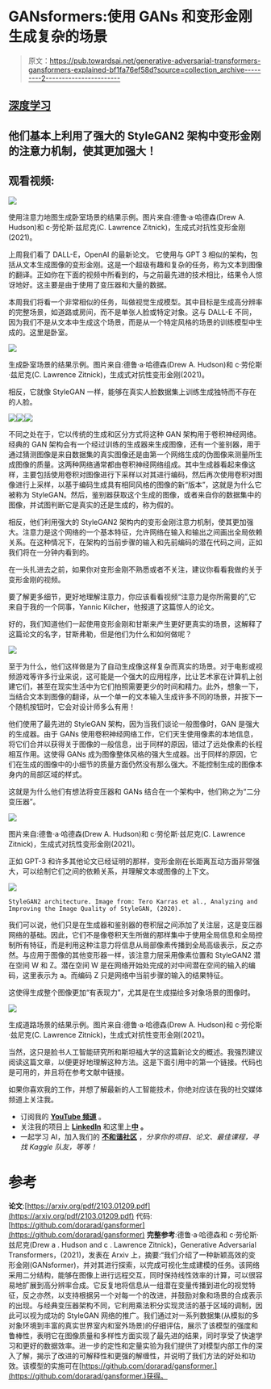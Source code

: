 # GANsformers:使用 GANs 和变形金刚生成复杂的场景

> 原文：<https://pub.towardsai.net/generative-adversarial-transformers-gansformers-explained-bf1fa76ef58d?source=collection_archive---------2----------------------->

## [深度学习](https://towardsai.net/p/category/machine-learning/deep-learning)

## 他们基本上利用了强大的 StyleGAN2 架构中变形金刚的注意力机制，使其更加强大！

## 观看视频:

![](img/3eeb34dd18ff898565330fba570c8fef.png)

使用注意力地图生成卧室场景的结果示例。图片来自:德鲁·a·哈德森(Drew A. Hudson)和 c·劳伦斯·兹尼克(C. Lawrence Zitnick)，生成式对抗性变形金刚(2021)。

上周我们看了 DALL-E，OpenAI 的最新论文。
它使用与 GPT 3 相似的架构，包括从文本生成图像的变形金刚。这是一个超级有趣和复杂的任务，称为文本到图像的翻译。正如你在下面的视频中所看到的，与之前最先进的技术相比，结果令人惊讶地好。这主要是由于使用了变压器和大量的数据。

本周我们将看一个非常相似的任务，叫做视觉生成模型。其中目标是生成高分辨率的完整场景，如道路或房间，而不是单张人脸或特定对象。这与 DALL-E 不同，因为我们不是从文本中生成这个场景，而是从一个特定风格的场景的训练模型中生成的。这里是卧室。

![](img/f5c74c761f56eef974d5a97a70289e10.png)

生成卧室场景的结果示例。图片来自:德鲁·a·哈德森(Drew A. Hudson)和 c·劳伦斯·兹尼克(C. Lawrence Zitnick)，生成式对抗性变形金刚(2021)。

相反，它就像 StyleGAN 一样，能够在真实人脸数据集上训练生成独特而不存在的人脸。

![](img/e95162e3f3899cc5bf5f8e572297b09b.png)![](img/2f33ffa5932a1ced83e3015701550045.png)![](img/fc9844409d7ad16f26a27620f4d0c5b0.png)

不同之处在于，它以传统的生成和区分方式将这种 GAN 架构用于卷积神经网络。经典的 GAN 架构会有一个经过训练的生成器来生成图像，还有一个鉴别器，用于通过猜测图像是来自数据集的真实图像还是由第一个网络生成的伪图像来测量所生成图像的质量。这两种网络通常都由卷积神经网络组成。其中生成器看起来像这样，主要包括使用卷积对图像进行下采样以对其进行编码，然后再次使用卷积对图像进行上采样，以基于编码生成具有相同风格的图像的新“版本”，这就是为什么它被称为 StyleGAN。然后，鉴别器获取这个生成的图像，或者来自你的数据集中的图像，并试图判断它是真实的还是生成的，称为假的。

相反，他们利用强大的 StyleGAN2 架构内的变形金刚注意力机制，使其更加强大。注意力是这个网络的一个基本特征，允许网络在输入和输出之间画出全局依赖关系。在这种情况下，在架构的当前步骤的输入和先前编码的潜在代码之间，正如我们将在一分钟内看到的。

在一头扎进去之前，如果你对变形金刚不熟悉或者不关注，建议你看看我做的关于变形金刚的视频。

要了解更多细节，更好地理解注意力，你应该看看视频“注意力是你所需要的”,它来自于我的一个同事，Yannic Kilcher，他报道了这篇惊人的论文。

好的，我们知道他们一起使用变形金刚和甘斯来产生更好更真实的场景，这解释了这篇论文的名字，甘斯弗勒，但是他们为什么和如何做呢？

![](img/11f9de5464be7453378f308682818031.png)

至于为什么，他们这样做是为了自动生成像这样复杂而真实的场景。对于电影或视频游戏等许多行业来说，这可能是一个强大的应用程序，比让艺术家在计算机上创建它们，甚至在现实生活中为它们拍照需要更少的时间和精力。此外，想象一下，当结合文本到图像的翻译，从一个单一的文本输入生成许多不同的场景，并按下一个随机按钮时，它会对设计师多么有用！

他们使用了最先进的 StyleGAN 架构，因为当我们谈论一般图像时，GAN 是强大的生成器。由于 GANs 使用卷积神经网络工作，它们天生使用像素的本地信息，将它们合并以获得关于图像的一般信息，出于同样的原因，错过了远处像素的长程相互作用。这使得 GANs 成为图像整体风格的强大生成器。出于同样的原因，它们在生成的图像中的小细节的质量方面仍然没有那么强大。不能控制生成的图像本身内的局部区域的样式。

这就是为什么他们有想法将变压器和 GANs 结合在一个架构中，他们称之为“二分变压器”。

![](img/d0a70d59acbddce49e88c08802c22ecb.png)

图片来自:德鲁·a·哈德森(Drew A. Hudson)和 c·劳伦斯·兹尼克(C. Lawrence Zitnick)，生成式对抗性变形金刚(2021)。

正如 GPT-3 和许多其他论文已经证明的那样，变形金刚在长距离互动方面非常强大，可以绘制它们之间的依赖关系，并理解文本或图像的上下文。

![](img/aeff91ac7b51740b2d9bc5e424583199.png)

`StyleGAN2 architecture. Image from: Tero Karras et al., Analyzing and Improving the Image Quality of StyleGAN, (2020).`

我们可以说，他们只是在生成器和鉴别器的卷积层之间添加了关注层，这是变压器网络的基础。因此，它们不是像卷积天生所做的那样集中于使用全局信息和全局控制所有特征，而是利用这种注意力将信息从局部像素传播到全局高级表示，反之亦然。与应用于图像的其他变形器一样，该注意力层采用像素位置和 StyleGAN2 潜在空间 W 和 Z。潜在空间 W 是在网络开始处完成的对中间潜在空间的输入的编码，这里表示为 a。而编码 Z 只是网络中当前步骤的输入的结果特征。

这使得生成整个图像更加“有表现力”，尤其是在生成描绘多对象场景的图像时。

![](img/e25125705cc273c711e6eb57b167cc83.png)

生成道路场景的结果示例。图片来自:德鲁·a·哈德森(Drew A. Hudson)和 c·劳伦斯·兹尼克(C. Lawrence Zitnick)，生成式对抗性变形金刚(2021)。

当然，这只是脸书人工智能研究所和斯坦福大学的这篇新论文的概述。我强烈建议阅读这篇文章，以便更好地理解这种方法。这是下面引用中的第一个链接。代码也是可用的，并且将在参考文献中链接。

如果你喜欢我的工作，并想了解最新的人工智能技术，你绝对应该在我的社交媒体频道上关注我。

*   订阅我的 [**YouTube 频道**](https://www.youtube.com/channel/UCUzGQrN-lyyc0BWTYoJM_Sg) 。
*   关注我的项目上 [**LinkedIn**](https://www.linkedin.com/in/whats-ai/) 和这里上[**中**](https://whats-ai.medium.com/) **。**
*   一起学习 AI，加入我们的 [**不和谐社区**](https://discord.gg/learnaitogether) ，*分享你的项目、论文、最佳课程，寻找 Kaggle 队友，等等！*

# 参考

**论文**:[https://arxiv.org/pdf/2103.01209.pdf](https://arxiv.org/pdf/2103.01209.pdf)
代码:[https://github.com/dorarad/gansformer](https://github.com/dorarad/gansformer)
**完整参考**:德鲁·a·哈德森和 c·劳伦斯·兹尼克(Drew a . Hudson and c . Lawrence Zitnick)，Generative Adversarial Transformers，(2021)，发表在 Arxiv 上，摘要:“我们介绍了一种新颖高效的变形金刚(GANsformer)，并对其进行探索，以完成可视化生成建模的任务。该网络采用二分结构，能够在图像上进行远程交互，同时保持线性效率的计算，可以很容易地扩展到高分辨率合成。它反复地将信息从一组潜在变量传播到进化的视觉特征，反之亦然，以支持根据另一个对每一个的改进，并鼓励对象和场景的合成表示的出现。与经典变压器架构不同，它利用乘法积分实现灵活的基于区域的调制，因此可以视为成功的 StyleGAN 网络的推广。我们通过对一系列数据集(从模拟的多对象环境到丰富的真实世界室内和室外场景)的仔细评估，展示了该模型的强度和鲁棒性，表明它在图像质量和多样性方面实现了最先进的结果，同时享受了快速学习和更好的数据效率。进一步的定性和定量实验为我们提供了对模型内部工作的深入了解，揭示了改进的可解释性和更强的解缠性，并说明了我们方法的好处和功效。该模型的实施可在[https://github.com/dorarad/gansformer.](https://github.com/dorarad/gansformer.)获得。
